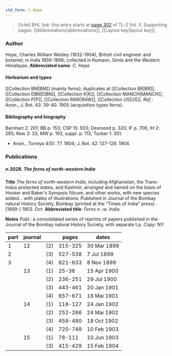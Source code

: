 ```yaml
---
std_form: C.Hope
---
```


> [!cite] BHL link: this entry starts at [page 302](https://www.biodiversitylibrary.org/page/33068544) of TL-2 Vol. II.
> Supporting pages: [[Abbreviations|abbreviations]], [[Layout key|layout key]].

### Author

Hope, Charles William Webley (1832-1904), British civil engineer and botanist; in India 1859-1896; collected in Kumaon, Simla and the Western Himalayas. 
**Abbreviated name**: *C. Hope*

#### Herbarium and types

[[Collection BM|BM]] (mainly ferns); duplicates at [[Collection BR|BR]], [[Collection DBN|DBN]], [[Collection K|K]], [[Collection MANCH|MANCH]], [[Collection P|P]], [[Collection RAW|RAW]], [[Collection US|US]].
*Ref*.: Anon., J. Bot. 43: 39-40. 1905 (acquisition types ferns).

#### Bibliography and biography

Barnhart 2: 201; BB p. 153; CSP 15: 933; Desmond p. 320; IF p. 706; IH 2: 285; Kew 3: 33; MW p. 193, suppl. p. 113; Tucker 1: 351.
- Anon., Torreya 4(5): 77. 1904; J. Bot. 42: 127-128. 1904.

### Publications

##### n.3028. The ferns of north-western India

**Title**
*The ferns of north-western India*, including Afghanistan, the Trans-Indus protected states, and Kashmir, arranged and named on the basis of Hooker and Baker's Synopsis filicum, and other works, with new species added... with plates of illustrations. Published in Journal of the Bombay natural History Society, Bombay (printed at the "Times of India" press) \[1899-\] 1903. Oct.
**Abbreviated title**: *Ferns n.-w. India*.

**Notes**
*Publ*.: a consolidated series of reprints of papers published in the Journal of the Bombay natural History Society, with separate t.p. *Copy*: NY.

|part	|journal	| 	|pages	|dates|
|---	|---	|---	|---	|---	|
|1	|12	|(2)	|315-325	|30 Mar 1899|
|2	|	|(3)	|527-538	|7 Jul 1899|
|3	|	|(4)	|621-633	|8 Nov 1899|
|	|13	|(1)	|25-36	|15 Apr 1900|
|	|	|(2)	|236-251	|29 Jul 1900|
|	|	|(3)	|443-461	|20 Jan 1901|
|	|	|(4)	|657-671	|18 Mai 1901|
|	|14	|(1)	|118-127	|24 Jan 1902|
|	|	|(2)	|252-266	|24 Mai 1902|
|	|	|(3)	|458-480	|18 Oct 1902|
|	|	|(4)	|720-749	|10 Feb 1903|
|	|15	|(1)	|78-111	|10 Jun 1903|
|	|	|(3)	|415-429	|15 Feb 1904|

